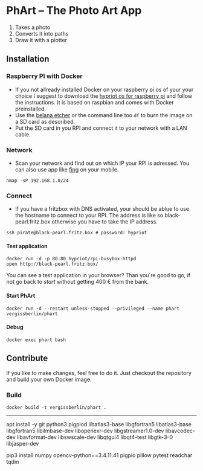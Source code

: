 # PhArt – The Photo Art App

1. Takes a photo
2. Converts it into paths
3. Draw it with a plotter

## Installation

### Raspberry PI with Docker

- If you not allready installed Docker on your raspberry pi os of your your choice I suggest to download the [hypriot os for raspberry pi](https://blog.hypriot.com/downloads/) and follow the instructions. It is based on raspbian and comes with Docker preinstalled.
- Use the [belana etcher](https://www.balena.io/etcher/) or the command line too `df` to burn the image on a SD card as described.
- Put the SD card in you RPI and connect it to your network with a LAN cable.

### Network

- Scan your network and find out on which IP your RPI is adressed. You can also use app like [fing](https://www.fing.com/) on your mobile.

```shell
nmap -sP 192.168.1.0/24
```

### Connect

- If you have a fritzbox with DNS activated, your should be ablue to use the hostname to connect to your RPI. The address is like so black-pearl.fritz.box otherwise you have to take the IP address.

```shell
ssh pirate@black-pearl.fritz.box # password: hypriot
```

#### Test application

```shell
docker run -d -p 80:80 hypriot/rpi-busybox-httpd
open http://black-pearl.fritz.box/
```

You can see a test application in your browser? Than you`re good to go, if not go back to _start_ without getting 400 € from the bank.

#### Start PhArt

```shell
docker run -d --restart unless-stopped --privileged --name phart vergissberlin/phart
```

#### Debug

```shell
docker exec phart bash
```

## Contribute

If you like to make changes, feel free to do it. Just checkout the repository and build your own Docker image.

### Build

```shell
docker build -t vergissberlin/phart .
```

---

apt install -y git python3 pigpiod libatlas3-base libgfortran5 libatlas3-base libgfortran5 libilmbase-dev libopenexr-dev libgstreamer1.0-dev libavcodec-dev libavformat-dev libswscale-dev libqtgui4 libqt4-test libgtk-3-0 libjasper-dev

pip3 install numpy opencv-python==3.4.11.41 pigpio pillow pytest readchar tqdm
